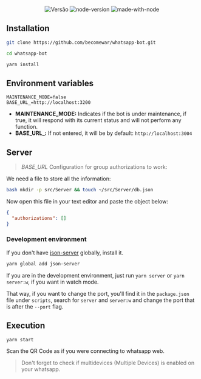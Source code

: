 <p align="center">
  <img alt="Versão" src="https://img.shields.io/badge/version-1.0-blue.svg?cacheSeconds=2592000" />
  <img alt="node-version" src="https://img.shields.io/node/v/@open-wa/wa-automate"/>
  <img alt="made-with-node" src="https://img.shields.io/badge/Made%20with-node-1f425f.svg"/>
</p>

## Installation

```bash
git clone https://github.com/becomewar/whatsapp-bot.git
```

```bash
cd whatsapp-bot
```

```bash
yarn install
```

## Environment variables

```env
MAINTENANCE_MODE=false
BASE_URL_=http://localhost:3200
```

- **MAINTENANCE_MODE:** Indicates if the bot is under maintenance, if true, it will respond with its current status and will not perform any function.
- **BASE_URL_:** If not entered, it will be by default: `http://localhost:3004`

## Server

> _BASE_URL_ Configuration for group authorizations to work:

We need a file to store all the information:

```bash
bash mkdir -p src/Server && touch ~/src/Server/db.json
```

Now open this file in your text editor and paste the object below:

```json
{
  "authorizations": []
}
```

### Development environment

If you don't have [json-server](https://yarnpkg.com/package/json-server) globally, install it.

```bash
yarn global add json-server
```

If you are in the development environment, just run `yarn server` or `yarn server:w`, if you want in watch mode.

That way, if you want to change the port, you'll find it in the `package.json` file under `scripts`, search for `server` and `server:w` and change the port that is after the `--port` flag.

## Execution

```bash
yarn start
```

Scan the QR Code as if you were connecting to whatsapp web.
> Don't forget to check if multidevices (Multiple Devices) is enabled on your whatsapp.